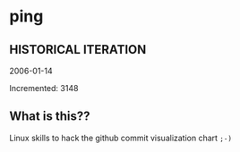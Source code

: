 # ping

## HISTORICAL ITERATION
2006-01-14

Incremented: 3148

## What is this?? 
Linux skills to hack the github commit visualization chart `;-)`
